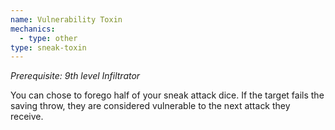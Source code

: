 ```yaml
---
name: Vulnerability Toxin
mechanics:
  - type: other
type: sneak-toxin
---
```

_Prerequisite: 9th level Infiltrator_

You can chose to forego half of your sneak attack dice. If the target fails the saving throw, they are considered
vulnerable to the next attack they receive.

